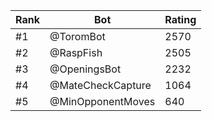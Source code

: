 Rank|Bot|Rating
---|---|---
#1|@ToromBot|2570
#2|@RaspFish|2505
#3|@OpeningsBot|2232
#4|@MateCheckCapture|1064
#5|@MinOpponentMoves|640
